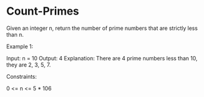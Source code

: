 # Count-Primes
Given an integer n, return the number of prime numbers that are strictly less than n.


Example 1:


Input: n = 10
Output: 4
Explanation: There are 4 prime numbers less than 10, they are 2, 3, 5, 7.

Constraints:

0 <= n <= 5 * 106
